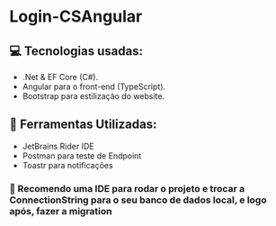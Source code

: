 # Login-CSAngular

## 💻 Tecnologias usadas:
 * .Net & EF Core (C#).
 * Angular para o front-end (TypeScript).
 * Bootstrap para estilização do website.

## 🧰 Ferramentas Utilizadas:
 * JetBrains Rider IDE
 * Postman para teste de Endpoint
 * Toastr para notificações

### 🐛 Recomendo uma IDE para rodar o projeto e trocar a ConnectionString para o seu banco de dados local, e logo após, fazer a migration
